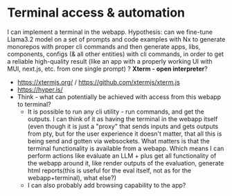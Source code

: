 # Terminal access & automation

I can implement a terminal in the webapp. Hypothesis: can we fine-tune Llama3.2 model on a set of prompts and code examples with Nx to generate monorepos with proper cli commands and then generate apps, libs, components, configs (& all other entities) with cli commands, in order to get a reliable high-quality result (like an app with a properly working UI with MUI, next.js, etc. from one single prompt) ? **Xterm - open interpreter**?

- https://xtermjs.org/ / https://github.com/xtermjs/xterm.js
- https://hyper.is/
- Think - what can potentially be achieved with access from this webapp to terminal?
    - It is possible to run any cli utility - run commands, and get the outputs. I can think of it as having the terminal in the webapp itself (even though it is just a "proxy" that sends inputs and gets outputs from pty, but for the user experience it doesn't matter, that all this is being send and gotten via websockets. What matters is that the terminal functionality is available from a webapp. Which means I can perform actions like evaluate an LLM + plus get all functionality of the webapp around it, like render outputs of the evaluation, generate html reports(this is useful for the eval itself, not as for the webapp+terminal), what else?)
    - I can also probably add browsing capability to the app? 
